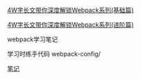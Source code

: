[4W字长文带你深度解锁Webpack系列(基础篇)](https://juejin.im/post/5e5c65fc6fb9a07cd00d8838)

[4W字长文带你深度解锁Webpack系列(进阶篇)](https://juejin.im/post/5e6518946fb9a07c820fbaaf)

webpack学习笔记

学习时练手代码  webpack-config/

[笔记](http://note.youdao.com/noteshare?id=ade13de94c8d8040429c540a082f7676)

